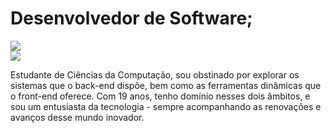 # Desenvolvedor de Software;
[![](https://img.shields.io/badge/-Moraes-blue?style=social&logo=linkedin)](https://www.linkedin.com/in/vitor-moraes-1492a52a1)  
[![](https://img.shields.io/badge/-vmm.geral@gmail.com-red?style=social&logo=gmail)](mailto:vmm.geral@gmail.com)



Estudante de Ciências da Computação, sou obstinado por explorar os sistemas que o back-end dispõe, bem como as ferramentas dinâmicas que o front-end oferece. Com 19 anos, tenho domínio nesses dois âmbitos, e sou um entusiasta da tecnologia - sempre acompanhando as renovações e avanços desse mundo inovador.
